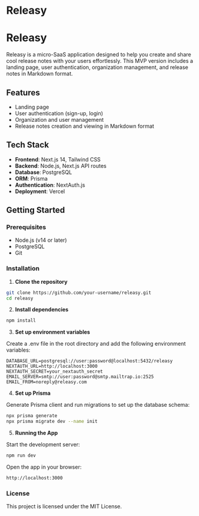 # Releasy

# Releasy

Releasy is a micro-SaaS application designed to help you create and share cool release notes with your users effortlessly. This MVP version includes a landing page, user authentication, organization management, and release notes in Markdown format.

## Features

- Landing page
- User authentication (sign-up, login)
- Organization and user management
- Release notes creation and viewing in Markdown format

## Tech Stack

- **Frontend**: Next.js 14, Tailwind CSS
- **Backend**: Node.js, Next.js API routes
- **Database**: PostgreSQL
- **ORM**: Prisma
- **Authentication**: NextAuth.js
- **Deployment**: Vercel

## Getting Started

### Prerequisites

- Node.js (v14 or later)
- PostgreSQL
- Git

### Installation

1. **Clone the repository**
  ```bash
  git clone https://github.com/your-username/releasy.git
  cd releasy
  ```

2. **Install dependencies**
  ```bash
  npm install
  ```

3. **Set up environment variables**

Create a .env file in the root directory and add the following environment variables:

```env
DATABASE_URL=postgresql://user:password@localhost:5432/releasy
NEXTAUTH_URL=http://localhost:3000
NEXTAUTH_SECRET=your_nextauth_secret
EMAIL_SERVER=smtp://user:password@smtp.mailtrap.io:2525
EMAIL_FROM=noreply@releasy.com
```

4. **Set up Prisma**

Generate Prisma client and run migrations to set up the database schema:

```bash
npx prisma generate
npx prisma migrate dev --name init
```

5. **Running the App**

Start the development server:

```bash
npm run dev
```

Open the app in your browser:

```bash
http://localhost:3000
```

### License

This project is licensed under the MIT License.